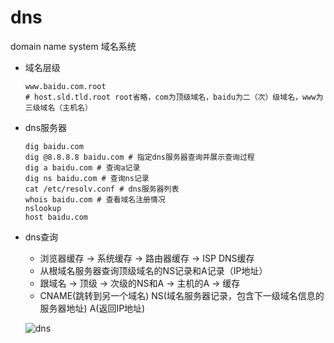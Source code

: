 # dns

domain name system 域名系统

- 域名层级

  ```shell
  www.baidu.com.root
  # host.sld.tld.root root省略，com为顶级域名，baidu为二（次）级域名，www为三级域名（主机名）
  ```

- dns服务器

  ```shell
  dig baidu.com
  dig @8.8.8.8 baidu.com # 指定dns服务器查询并展示查询过程
  dig a baidu.com # 查询a记录
  dig ns baidu.com # 查询ns记录
  cat /etc/resolv.conf # dns服务器列表
  whois baidu.com # 查看域名注册情况
  nslookup
  host baidu.com
  ```

- dns查询
  - 浏览器缓存 -> 系统缓存 -> 路由器缓存 -> ISP DNS缓存
  - 从根域名服务器查询顶级域名的NS记录和A记录（IP地址）
  - 跟域名 -> 顶级 -> 次级的NS和A -> 主机的A -> 缓存
  - CNAME(跳转到另一个域名) NS(域名服务器记录，包含下一级域名信息的服务器地址) A(返回IP地址)

  ![dns](https://derekzhou.oss-cn-hongkong.aliyuncs.com/20200706145459.png)
